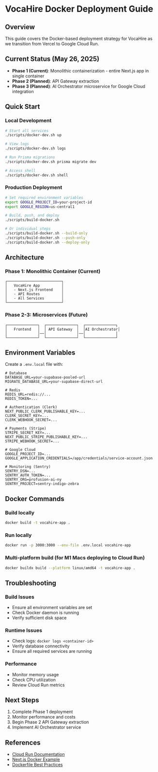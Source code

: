 # VocaHire Docker Deployment Guide

## Overview

This guide covers the Docker-based deployment strategy for VocaHire as we transition from Vercel to Google Cloud Run.

## Current Status (May 26, 2025)

- **Phase 1 (Current)**: Monolithic containerization - entire Next.js app in single container
- **Phase 2 (Planned)**: API Gateway extraction
- **Phase 3 (Planned)**: AI Orchestrator microservice for Google Cloud integration

## Quick Start

### Local Development

```bash
# Start all services
./scripts/docker-dev.sh up

# View logs
./scripts/docker-dev.sh logs

# Run Prisma migrations
./scripts/docker-dev.sh prisma migrate dev

# Access shell
./scripts/docker-dev.sh shell
```

### Production Deployment

```bash
# Set required environment variables
export GOOGLE_PROJECT_ID=your-project-id
export GOOGLE_REGION=us-central1

# Build, push, and deploy
./scripts/build-docker.sh

# Or individual steps
./scripts/build-docker.sh --build-only
./scripts/build-docker.sh --push-only
./scripts/build-docker.sh --deploy-only
```

## Architecture

### Phase 1: Monolithic Container (Current)
```
┌─────────────────────────┐
│   VocaHire App          │
│   - Next.js Frontend    │
│   - API Routes          │
│   - All Services        │
└─────────────────────────┘
```

### Phase 2-3: Microservices (Future)
```
┌──────────────┐  ┌──────────────┐  ┌──────────────┐
│   Frontend   │  │ API Gateway  │  │AI Orchestrator│
│              │──│              │──│              │
└──────────────┘  └──────────────┘  └──────────────┘
```

## Environment Variables

Create a `.env.local` file with:

```env
# Database
DATABASE_URL=your-supabase-pooled-url
MIGRATE_DATABASE_URL=your-supabase-direct-url

# Redis
REDIS_URL=redis://...
REDIS_TOKEN=...

# Authentication (Clerk)
NEXT_PUBLIC_CLERK_PUBLISHABLE_KEY=...
CLERK_SECRET_KEY=...
CLERK_WEBHOOK_SECRET=...

# Payments (Stripe)
STRIPE_SECRET_KEY=...
NEXT_PUBLIC_STRIPE_PUBLISHABLE_KEY=...
STRIPE_WEBHOOK_SECRET=...

# Google Cloud
GOOGLE_PROJECT_ID=...
GOOGLE_APPLICATION_CREDENTIALS=/app/credentials/service-account.json

# Monitoring (Sentry)
SENTRY_DSN=...
SENTRY_AUTH_TOKEN=...
SENTRY_ORG=profusion-ai-ny
SENTRY_PROJECT=sentry-indigo-zebra
```

## Docker Commands

### Build locally
```bash
docker build -t vocahire-app .
```

### Run locally
```bash
docker run -p 3000:3000 --env-file .env.local vocahire-app
```

### Multi-platform build (for M1 Macs deploying to Cloud Run)
```bash
docker buildx build --platform linux/amd64 -t vocahire-app .
```

## Troubleshooting

### Build Issues
- Ensure all environment variables are set
- Check Docker daemon is running
- Verify sufficient disk space

### Runtime Issues
- Check logs: `docker logs <container-id>`
- Verify database connectivity
- Ensure all required services are running

### Performance
- Monitor memory usage
- Check CPU utilization
- Review Cloud Run metrics

## Next Steps

1. Complete Phase 1 deployment
2. Monitor performance and costs
3. Begin Phase 2 API Gateway extraction
4. Implement AI Orchestrator service

## References

- [Cloud Run Documentation](https://cloud.google.com/run/docs)
- [Next.js Docker Example](https://github.com/vercel/next.js/tree/canary/examples/with-docker)
- [Dockerfile Best Practices](https://docs.docker.com/develop/develop-images/dockerfile_best-practices/)